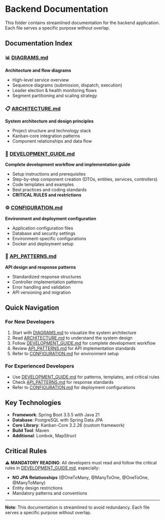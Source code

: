 # Backend Documentation

This folder contains streamlined documentation for the backend application. Each file serves a specific purpose without overlap.

## Documentation Index

### 📊 [DIAGRAMS.md](./DIAGRAMS.md)
**Architecture and flow diagrams**
- High-level service overview
- Sequence diagrams (submission, dispatch, execution)
- Leader election & health monitoring flows
- Segment partitioning and scaling strategy

### 📋 [ARCHITECTURE.md](./ARCHITECTURE.md)
**System architecture and design principles**
- Project structure and technology stack
- Kanban-core integration patterns
- Component relationships and data flow

### 🚀 [DEVELOPMENT_GUIDE.md](./DEVELOPMENT_GUIDE.md)
**Complete development workflow and implementation guide**
- Setup instructions and prerequisites
- Step-by-step component creation (DTOs, entities, services, controllers)
- Code templates and examples
- Best practices and coding standards
- **CRITICAL RULES and restrictions**

### ⚙️ [CONFIGURATION.md](./CONFIGURATION.md)
**Environment and deployment configuration**
- Application configuration files
- Database and security settings
- Environment-specific configurations
- Docker and deployment setup

### 🔄 [API_PATTERNS.md](./API_PATTERNS.md)
**API design and response patterns**
- Standardized response structures
- Controller implementation patterns
- Error handling and validation
- API versioning and migration

## Quick Navigation

### For New Developers
1. Start with [DIAGRAMS.md](./DIAGRAMS.md) to visualize the system architecture
2. Read [ARCHITECTURE.md](./ARCHITECTURE.md) to understand the system design
3. Follow [DEVELOPMENT_GUIDE.md](./DEVELOPMENT_GUIDE.md) for complete development workflow
4. Review [API_PATTERNS.md](./API_PATTERNS.md) for API implementation standards
5. Refer to [CONFIGURATION.md](./CONFIGURATION.md) for environment setup

### For Experienced Developers
- Use [DEVELOPMENT_GUIDE.md](./DEVELOPMENT_GUIDE.md) for patterns, templates, and critical rules
- Check [API_PATTERNS.md](./API_PATTERNS.md) for response standards
- Refer to [CONFIGURATION.md](./CONFIGURATION.md) for deployment configurations

## Key Technologies

- **Framework**: Spring Boot 3.5.5 with Java 21
- **Database**: PostgreSQL with Spring Data JPA
- **Core Library**: Kanban-Core 3.2.26 (custom framework)
- **Build Tool**: Maven
- **Additional**: Lombok, MapStruct

## Critical Rules

⚠️ **MANDATORY READING**: All developers must read and follow the critical rules in [DEVELOPMENT_GUIDE.md](./DEVELOPMENT_GUIDE.md), especially:
- **NO JPA Relationships** (@OneToMany, @ManyToOne, @OneToOne, @ManyToMany)
- Entity design restrictions
- Mandatory patterns and conventions

---

**Note**: This documentation is streamlined to avoid redundancy. Each file serves a specific purpose without overlap.
